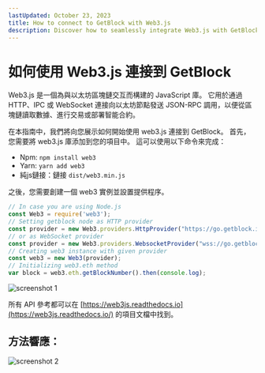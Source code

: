 ```yaml
---
lastUpdated: October 23, 2023
title: How to connect to GetBlock with Web3.js
description: Discover how to seamlessly integrate Web3.js with GetBlock using our detailed guide. Access blockchain data, interact with smart contracts, and enhance your dApp development.
---
```


# 如何使用 Web3.js 連接到 GetBlock

Web3.js 是一個為與以太坊區塊鏈交互而構建的 JavaScript 庫。 它用於通過 HTTP、IPC 或 WebSocket 連接向以太坊節點發送 JSON-RPC 調用，以便從區塊鏈讀取數據、進行交易或部署智能合約。

在本指南中，我們將向您展示如何開始使用 web3.js 連接到 GetBlock。 首先，您需要將 web3.js 庫添加到您的項目中。 這可以使用以下命令來完成：

- Npm: ```npm install web3```
- Yarn: ```yarn add web3```
- 純js鏈接：鏈接 ```dist/web3.min.js```

之後，您需要創建一個 web3 實例並設置提供程序。

```javascript
// In case you are using Node.js
const Web3 = require('web3');
// Setting getblock node as HTTP provider
const provider = new Web3.providers.HttpProvider("https://go.getblock.io/<ACCESS-TOKEN>/");
// or as WebSocket provider
const provider = new Web3.providers.WebsocketProvider("wss://go.getblock.io/<ACCESS-TOKEN>/");
// Creating web3 instance with given provider
const web3 = new Web3(provider);
// Initializing web3.eth method
var block = web3.eth.getBlockNumber().then(console.log);
```

![screenshot 1](https://storage.getblock.io/web/docs/guides/how-to-connect-to-getblock-with-web3js/web3js_screenshot.webp)

所有 API 參考都可以在 [https://web3js.readthedocs.io](https://web3js.readthedocs.io/) 的項目文檔中找到。

## 方法響應：

![screenshot 2](https://storage.getblock.io/web/docs/guides/how-to-connect-to-getblock-with-web3js/web3js_screenshot_1.webp)
